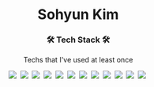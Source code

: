 <!--
<h1 align="center">
  <img src="https://capsule-render.vercel.app/api?type=slice$color=auto&height=300&section=header&text=Sohyun Kim&fontSize=80"/></a>&nbsp
</h1>
-->

<h1 align="center"> Sohyun Kim </h1>

<h3 align="center"> 🛠️ Tech Stack 🛠️ </h3>

<p align="center"> Techs that I've used at least once </p>

<p align="center">
  <img src="https://img.shields.io/badge/Python-3776AB?style=flat-square&logo=Python&logoColor=white"/></a>&nbsp
  <img src="https://img.shields.io/badge/R-276DC3?style=flat-square&logo=R&logoColor=white"/></a>&nbsp
  <img src="https://img.shields.io/badge/springboot-6DB33F?style=flat-square&logo=springboot&logoColor=white"/></a>&nbsp
  <img src="https://img.shields.io/badge/mysql-4479A1?style=flat-square&logo=mysql&logoColor=white"/></a>&nbsp
  <img src="https://img.shields.io/badge/jupyter-F37626?style=flat-square&logo=jupyter&logoColor=white"/></a>&nbsp
  <img src="https://img.shields.io/badge/numpy-013243?style=flat-square&logo=numpy&logoColor=white"/></a>&nbsp
  <img src="https://img.shields.io/badge/anaconda-44A833?style=flat-square&logo=anaconda&logoColor=white"/></a>&nbsp
  <img src="https://img.shields.io/badge/apache-D22128?style=flat-square&logo=apache&logoColor=white"/></a>&nbsp
  <img src="https://img.shields.io/badge/git-F05032?style=flat-square&logo=git&logoColor=white"/></a>&nbsp
  <img src="https://img.shields.io/badge/unity-FFFFFF?style=flat-square&logo=unity&logoColor=white"/></a>&nbsp
  <img src="https://img.shields.io/badge/phpmyadmin-6C78AF?style=flat-square&logo=phpmyadmin&logoColor=white"/></a>&nbsp
  <img src="https://img.shields.io/badge/dart-0175C2?style=flat-square&logo=dart&logoColor=white"/></a>&nbsp
  

</p>

<!--
**ssohxun/ssohxun** is a ✨ _special_ ✨ repository because its `README.md` (this file) appears on your GitHub profile.

Here are some ideas to get you started:

- 🔭 I’m currently working on ...
- 🌱 I’m currently learning ...
- 👯 I’m looking to collaborate on ...
- 🤔 I’m looking for help with ...
- 💬 Ask me about ...
- 📫 How to reach me: ...
- 😄 Pronouns: ...
- ⚡ Fun fact: ...
-->
